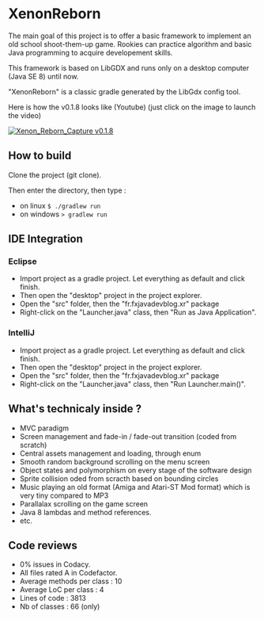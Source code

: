 # XenonReborn

The main goal of this project is to offer a basic framework to implement an old school shoot-them-up game. 
Rookies can practice algorithm and basic Java programming to acquire developement skills.

This framework is based on LibGDX and runs only on a desktop computer (Java SE 8) until now.

"XenonReborn" is a classic gradle generated by the LibGdx config tool.

Here is how the v0.1.8 looks like (Youtube) (just click on the image to launch the video)

[![Xenon_Reborn_Capture v0.1.8](http://img.youtube.com/vi/ki39sbk4VKc/0.jpg)](https://youtu.be/ki39sbk4VKc)

## How to build

Clone the project (git clone).

Then enter the directory, then type :

- on linux `$ ./gradlew run`
- on windows `> gradlew run`

## IDE Integration

### Eclipse

- Import project as a gradle project. Let everything as default and click finish.
- Then open the "desktop" project in the project explorer.
- Open the "src" folder, then the "fr.fxjavadevblog.xr" package
- Right-click on the "Launcher.java" class, then "Run as Java Application".

### IntelliJ

- Import project as a gradle project. Let everything as default and click finish.
- Then open the "desktop" project in the project explorer.
- Open the "src" folder, then the "fr.fxjavadevblog.xr" package
- Right-click on the "Launcher.java" class, then "Run Launcher.main()".


## What's technicaly inside ?

- MVC paradigm
- Screen management and fade-in / fade-out transition (coded from scratch)
- Central assets management and loading, through enum
- Smooth random background scrolling on the menu screen
- Object states and polymorphism on every stage of the software design
- Sprite collision oded from scracth based on bounding circles
- Music playing an old format (Amiga and Atari-ST Mod format) which is very tiny compared to MP3
- Parallalax scrolling on the game screen
- Java 8 lambdas and method references.
- etc.

## Code reviews

- 0% issues in Codacy.
- All files rated A in Codefactor.
- Average methods per class : 10 
- Average LoC per class : 4
- Lines of code : 3813
- Nb of classes : 66 (only)
